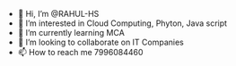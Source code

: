 - 👋 Hi, I’m @RAHUL-HS
- 👀 I’m interested in Cloud Computing, Phyton, Java script
- 🌱 I’m currently learning MCA
- 💞️ I’m looking to collaborate on IT Companies
- 📫 How to reach me 7996084460

<!---
RAHUL-HS/RAHUL-HS is a ✨ special ✨ repository because its `README.md` (this file) appears on your GitHub profile.
You can click the Preview link to take a look at your changes.
--->
